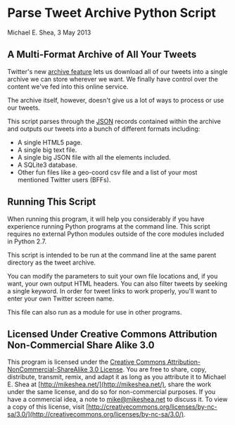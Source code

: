 # Parse Tweet Archive Python Script

Michael E. Shea, 3 May 2013

## A Multi-Format Archive of All Your Tweets

Twitter's new [archive feature](http://blog.twitter.com/2012/12/your-twitter-archive.html) lets us download all of our tweets into a single archive we can store wherever we want. We finally have control over the content we've fed into this online service.

The archive itself, however, doesn't give us a lot of ways to process or use our tweets.

This script parses through the [JSON](http://en.wikipedia.org/wiki/JSON) records contained within the archive and outputs our tweets into a bunch of different formats including:

* A single HTML5 page.
* A single big text file.
* A single big JSON file with all the elements included.
* A SQLite3 database.
* Other fun files like a geo-coord csv file and a list of your most mentioned Twitter users (BFFs).

## Running This Script

When running this program, it will help you considerably if you have experience running Python programs at the command line. This script requires no external Python modules outside of the core modules included in Python 2.7.

This script is intended to be run at the command line at the same parent directory as the tweet archive.

You can modify the parameters to suit your own file locations and, if you want, your own output HTML headers. You can also filter tweets by seeking a single keyword. In order for tweet links to work properly, you'll want to enter your own Twitter screen name.

This file can also run as a module for use in other programs.

## Licensed Under Creative Commons Attribution Non-Commercial Share Alike 3.0

This program is licensed under the [Creative Commons Attribution-NonCommercial-ShareAlike 3.0 License](http://creativecommons.org/licenses/by-nc-sa/3.0/). You are free to share, copy, distribute, transmit, remix, and adapt it as long as you attribute it to Michael E. Shea at [http://mikeshea.net/](http://mikeshea.net/), share the work under the same license, and do so for non-commercial purposes. If you have a commercial idea, a note to mike@mikeshea.net to discuss it. To view a copy of this license, visit [http://creativecommons.org/licenses/by-nc-sa/3.0/](http://creativecommons.org/licenses/by-nc-sa/3.0/).